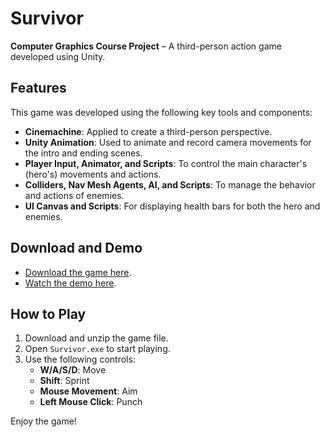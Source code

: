 # Survivor

**Computer Graphics Course Project** – A third-person action game developed using Unity.

## Features

This game was developed using the following key tools and components:

- **Cinemachine**: Applied to create a third-person perspective.
- **Unity Animation**: Used to animate and record camera movements for the intro and ending scenes.
- **Player Input, Animator, and Scripts**: To control the main character's (hero's) movements and actions.
- **Colliders, Nav Mesh Agents, AI, and Scripts**: To manage the behavior and actions of enemies.
- **UI Canvas and Scripts**: For displaying health bars for both the hero and enemies.

## Download and Demo

- [Download the game here](https://drive.google.com/drive/folders/11XYvGukCYz-lWQ9qd-MVXm1SzV8RI9W8?usp=sharing).
- [Watch the demo here](https://drive.google.com/file/d/15NEOwW8IZSdCmldPmZBTEre2VD9JlMBq/view?usp=sharing).

## How to Play

1. Download and unzip the game file.
2. Open `Survivor.exe` to start playing.
3. Use the following controls:
   - **W/A/S/D**: Move
   - **Shift**: Sprint
   - **Mouse Movement**: Aim
   - **Left Mouse Click**: Punch

Enjoy the game!

